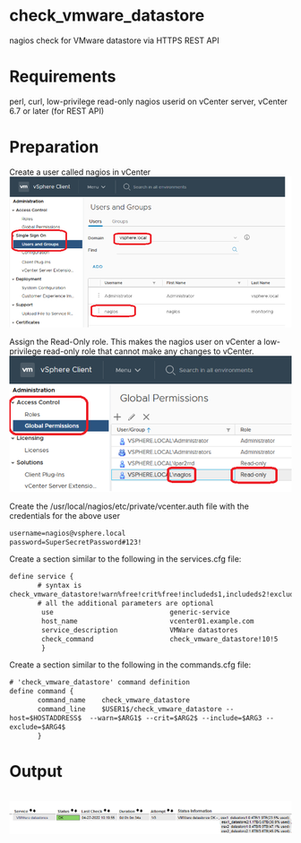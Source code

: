 # check_vmware_datastore
nagios check for VMware datastore via HTTPS REST API

# Requirements
perl, curl, low-privilege read-only nagios userid on vCenter server, vCenter 6.7 or later (for REST API)

# Preparation
Create a user called nagios in vCenter
<br><img src=images/vcenter_create_user.png>

Assign the Read-Only role.  This makes the nagios user on vCenter a low-privilege read-only role that cannot make any changes to vCenter.
<br><img src=images/vcenter_user_role.png>


Create the /usr/local/nagios/etc/private/vcenter.auth file with the credentials for the above user
```
username=nagios@vsphere.local
password=SuperSecretPassword#123!
```

Create a section similar to the following in the services.cfg file:
```
define service {
       # syntax is check_vmware_datastore!warn%free!crit%free!includeds1,includeds2!excludeds1,excludeds2
       # all the additional parameters are optional
        use                             generic-service
        host_name                       vcenter01.example.com
        service_description             VMWare datastores
        check_command                   check_vmware_datastore!10!5
        }
```

Create a section similar to the following in the commands.cfg file:
```
# 'check_vmware_datastore' command definition
define command {
       command_name    check_vmware_datastore
       command_line    $USER1$/check_vmware_datastore --host=$HOSTADDRESS$  --warn=$ARG1$ --crit=$ARG2$ --include=$ARG3 --exclude=$ARG4$
       }
```

# Output
<br><img src=images/output.png>
